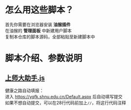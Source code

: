 # 怎么用这些脚本？
首先你需要在浏览器安装 **油猴插件**  
在油猴的 **管理面板** 中新建用户脚本  
复制本仓库的脚本源码，全部粘贴至新建脚本中
# 脚本介绍、参数说明
## [上师大助手.js](/blob/master/上师大助手.js)
健康之路自动填报：  
进入 https://yqfk.shnu.edu.cn/Default.aspx 后自动填写提交  
如果不想自动提交，可以在28行代码前加上`//`，将这行代码注释